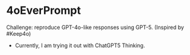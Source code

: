 # 4oEverPrompt

Challenge: reproduce GPT-4o-like responses using GPT-5.
(Inspired by #Keep4o)

- Currently, I am trying it out with ChatGPT5 Thinking.
